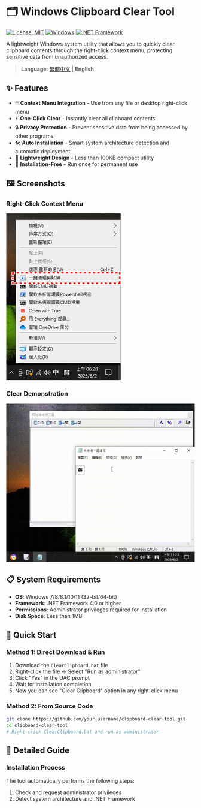 # 🗂️ Windows Clipboard Clear Tool

[![License: MIT](https://img.shields.io/badge/License-MIT-yellow.svg)](https://opensource.org/licenses/MIT)
[![Windows](https://img.shields.io/badge/Platform-Windows-blue.svg)](https://www.microsoft.com/windows)
[![.NET Framework](https://img.shields.io/badge/.NET%20Framework-4.0%2B-purple.svg)](https://dotnet.microsoft.com/download/dotnet-framework)

A lightweight Windows system utility that allows you to quickly clear clipboard contents through the right-click context menu, protecting sensitive data from unauthorized access.

> **Language**: [繁體中文](README.md) | **English**

## ✨ Features

- 🖱️ **Context Menu Integration** - Use from any file or desktop right-click menu
- ⚡ **One-Click Clear** - Instantly clear all clipboard contents
- 🔒 **Privacy Protection** - Prevent sensitive data from being accessed by other programs
- 🛠️ **Auto Installation** - Smart system architecture detection and automatic deployment
- 💾 **Lightweight Design** - Less than 100KB compact utility
- 🔧 **Installation-Free** - Run once for permanent use

## 🖼️ Screenshots

### Right-Click Context Menu
![Context Menu](docs/screenshots/right-click-menu.png)

### Clear Demonstration
![Demo Animation](docs/screenshots/demo.gif)

## 📋 System Requirements

- **OS**: Windows 7/8/8.1/10/11 (32-bit/64-bit)
- **Framework**: .NET Framework 4.0 or higher
- **Permissions**: Administrator privileges required for installation
- **Disk Space**: Less than 1MB

## 🚀 Quick Start

### Method 1: Direct Download & Run
1. Download the `ClearClipboard.bat` file
2. Right-click the file → Select "Run as administrator"
3. Click "Yes" in the UAC prompt
4. Wait for installation completion
5. Now you can see "Clear Clipboard" option in any right-click menu

### Method 2: From Source Code
```bash
git clone https://github.com/your-username/clipboard-clear-tool.git
cd clipboard-clear-tool
# Right-click ClearClipboard.bat and run as administrator
```

## 📖 Detailed Guide

### Installation Process
The tool automatically performs the following steps:
1. Check and request administrator privileges
2. Detect system architecture and .NET Framework